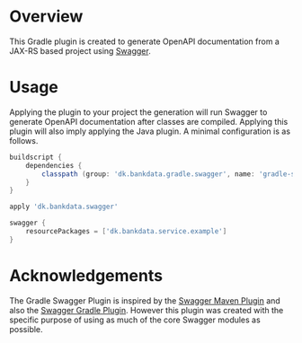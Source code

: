 # Overview

This Gradle plugin is created to generate OpenAPI documentation from a JAX-RS based project using
[Swagger](https://github.com/swagger-api/swagger-core).


# Usage

Applying the plugin to your project the generation will run Swagger to generate OpenAPI documentation
after classes are compiled. Applying this plugin will also imply applying the Java plugin. A minimal
configuration is as follows.

```groovy
buildscript {
    dependencies {
        classpath (group: 'dk.bankdata.gradle.swagger', name: 'gradle-swagger-plugin', version: '1.0.0')
    }
}

apply 'dk.bankdata.swagger'

swagger {
    resourcePackages = ['dk.bankdata.service.example']
}
```


# Acknowledgements

The Gradle Swagger Plugin is inspired by the [Swagger Maven Plugin](https://github.com/kongchen/swagger-maven-plugin)
and also the [Swagger Gradle Plugin](https://github.com/gigaSproule/swagger-gradle-plugin). However this plugin
was created with the specific purpose of using as much of the core Swagger modules as possible.